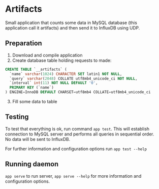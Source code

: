 # Artifacts

Small application that counts some data in MySQL database (this application call it artifacts) and then send it 
to InfluxDB using UDP.

## Preparation

1. Download and compile application
2. Create database table holding requests to made:
```sql
CREATE TABLE `__artifacts` (
  `name` varchar(1024) CHARACTER SET latin1 NOT NULL,
  `query` varchar(2048) COLLATE utf8mb4_unicode_ci NOT NULL,
  `interval` int(11) NOT NULL DEFAULT '0',
  PRIMARY KEY (`name`)
) ENGINE=InnoDB DEFAULT CHARSET=utf8mb4 COLLATE=utf8mb4_unicode_ci
```
3. Fill some data to table

## Testing

To test that everything is ok, run command `app test`.
This will establish connection to MySQL server and performs all queries in sequential order.
No data will be sent to InfluxDB.

For further information and configuration options run `app test --help`

## Running daemon

`app serve` to run server, `app serve --help` for more information and configuration options.